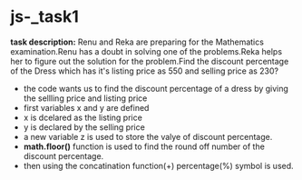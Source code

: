 # js-_task1
**task description:**
    Renu and Reka are preparing for the Mathematics examination.Renu has a doubt in solving one of the problems.Reka helps her to figure out the solution for the problem.Find the discount percentage of the Dress which has it's listing price as 550 and selling price as 230?
* the code wants us to find the discount percentage of a dress by giving the sellling price and listing price
* first variables x and y are defined
* x is dcelared as the listing price
* y is declared by the selling price
* a new variable z is used to store the valye of discount percentage.
* **math.floor()** function is used to find the round off number of the discount percentage.
* then using the concatination function(+) percentage(%) symbol is used.
